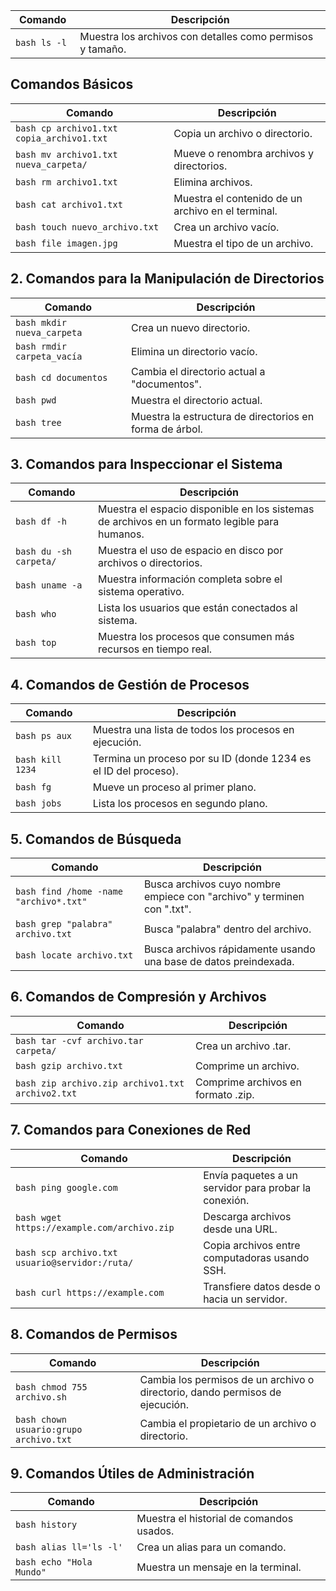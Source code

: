 | Comando | Descripción |
|---------|-------------|
| ```bash ls -l ``` | Muestra los archivos con detalles como permisos y tamaño. |

## Comandos Básicos

| Comando | Descripción |
|---------|-------------|
| ```bash cp archivo1.txt copia_archivo1.txt ``` | Copia un archivo o directorio. |
| ```bash mv archivo1.txt nueva_carpeta/ ``` | Mueve o renombra archivos y directorios. |
| ```bash rm archivo1.txt ``` | Elimina archivos. |
| ```bash cat archivo1.txt ``` | Muestra el contenido de un archivo en el terminal. |
| ```bash touch nuevo_archivo.txt ``` | Crea un archivo vacío. |
| ```bash file imagen.jpg ``` | Muestra el tipo de un archivo. |

## 2. Comandos para la Manipulación de Directorios

| Comando | Descripción |
|---------|-------------|
| ```bash mkdir nueva_carpeta ``` | Crea un nuevo directorio. |
| ```bash rmdir carpeta_vacía ``` | Elimina un directorio vacío. |
| ```bash cd documentos ``` | Cambia el directorio actual a "documentos". |
| ```bash pwd ``` | Muestra el directorio actual. |
| ```bash tree ``` | Muestra la estructura de directorios en forma de árbol. |

## 3. Comandos para Inspeccionar el Sistema

| Comando | Descripción |
|---------|-------------|
| ```bash df -h ``` | Muestra el espacio disponible en los sistemas de archivos en un formato legible para humanos. |
| ```bash du -sh carpeta/ ``` | Muestra el uso de espacio en disco por archivos o directorios. |
| ```bash uname -a ``` | Muestra información completa sobre el sistema operativo. |
| ```bash who ``` | Lista los usuarios que están conectados al sistema. |
| ```bash top ``` | Muestra los procesos que consumen más recursos en tiempo real. |

## 4. Comandos de Gestión de Procesos

| Comando | Descripción |
|---------|-------------|
| ```bash ps aux ``` | Muestra una lista de todos los procesos en ejecución. |
| ```bash kill 1234 ``` | Termina un proceso por su ID (donde 1234 es el ID del proceso). |
| ```bash fg ``` | Mueve un proceso al primer plano. |
| ```bash jobs ``` | Lista los procesos en segundo plano. |

## 5. Comandos de Búsqueda

| Comando | Descripción |
|---------|-------------|
| ```bash find /home -name "archivo*.txt" ``` | Busca archivos cuyo nombre empiece con "archivo" y terminen con ".txt". |
| ```bash grep "palabra" archivo.txt ``` | Busca "palabra" dentro del archivo. |
| ```bash locate archivo.txt ``` | Busca archivos rápidamente usando una base de datos preindexada. |

## 6. Comandos de Compresión y Archivos

| Comando | Descripción |
|---------|-------------|
| ```bash tar -cvf archivo.tar carpeta/ ``` | Crea un archivo .tar. |
| ```bash gzip archivo.txt ``` | Comprime un archivo. |
| ```bash zip archivo.zip archivo1.txt archivo2.txt ``` | Comprime archivos en formato .zip. |

## 7. Comandos para Conexiones de Red

| Comando | Descripción |
|---------|-------------|
| ```bash ping google.com ``` | Envía paquetes a un servidor para probar la conexión. |
| ```bash wget https://example.com/archivo.zip ``` | Descarga archivos desde una URL. |
| ```bash scp archivo.txt usuario@servidor:/ruta/ ``` | Copia archivos entre computadoras usando SSH. |
| ```bash curl https://example.com ``` | Transfiere datos desde o hacia un servidor. |

## 8. Comandos de Permisos

| Comando | Descripción |
|---------|-------------|
| ```bash chmod 755 archivo.sh ``` | Cambia los permisos de un archivo o directorio, dando permisos de ejecución. |
| ```bash chown usuario:grupo archivo.txt ``` | Cambia el propietario de un archivo o directorio. |

## 9. Comandos Útiles de Administración

| Comando | Descripción |
|---------|-------------|
| ```bash history ``` | Muestra el historial de comandos usados. |
| ```bash alias ll='ls -l' ``` | Crea un alias para un comando. |
| ```bash echo "Hola Mundo" ``` | Muestra un mensaje en la terminal. |
